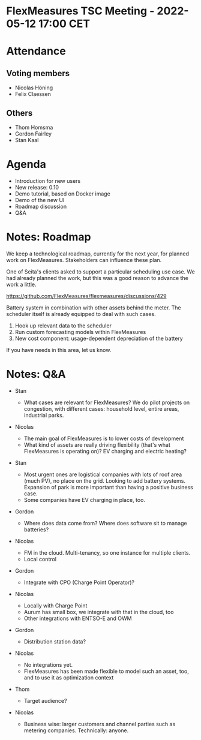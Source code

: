 # FlexMeasures TSC Meeting - 2022-05-12 17:00 CET

# Attendance

## Voting members

- Nicolas Höning
- Felix Claessen

## Others

- Thom Homsma
- Gordon Fairley
- Stan Kaal


# Agenda

- Introduction for new users
- New release: 0.10
- Demo tutorial, based on Docker image
- Demo of the new UI
- Roadmap discussion
- Q&A


# Notes: Roadmap

We keep a technological roadmap, currently for the next year, for planned work on FlexMeasures. Stakeholders can influence these plan.

One of Seita's clients asked  to support a particular scheduling use case. We had already planned the work, but this was a good reason to advance the work a little.

https://github.com/FlexMeasures/flexmeasures/discussions/429

Battery system in combination with other assets behind the meter. The scheduler itself is already equipped to deal with such cases.

1. Hook up relevant data to the scheduler
2. Run custom forecasting models within FlexMeasures
3. New cost component: usage-dependent depreciation of the battery

If you have needs in this area, let us know.

# Notes: Q&A

- Stan
  - What cases are relevant for FlexMeasures? We do pilot projects on congestion, with different cases: household level, entire areas, industrial parks.
- Nicolas
  - The main goal of FlexMeasures is to lower costs of development
  - What kind of assets are really driving flexibility (that's what FlexMeasures is operating on)? EV charging and electric heating?
- Stan
  - Most urgent ones are logistical companies with lots of roof area (much PV), no place on the grid. Looking to add battery systems. Expansion of park is more important than having a positive business case.
  - Some companies have EV charging in place, too.

- Gordon
  - Where does data come from? Where does software sit to manage batteries?
- Nicolas
  - FM in the cloud. Multi-tenancy, so one instance for multiple clients.
  - Local control
- Gordon
  - Integrate with CPO (Charge Point Operator)?
- Nicolas
  - Locally with Charge Point
  - Aurum has small box, we integrate with that in the cloud, too
  - Other integrations with ENTSO-E and OWM
- Gordon
  - Distribution station data?
- Nicolas
  - No integrations yet.
  - FlexMeasures has been made flexible to model such an asset, too, and to use it as optimization context


- Thom
  - Target audience?
- Nicolas
  - Business wise: larger customers and channel parties such as metering companies. Technically: anyone.
